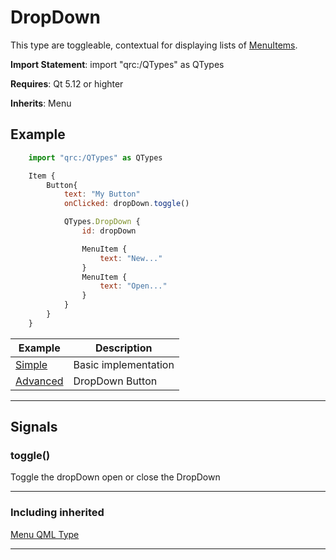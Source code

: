# DropDown

This type are toggleable, contextual for displaying lists
of [MenuItems](https://doc.qt.io/qt-5/qml-qtquick-controls2-menuitem.html).

**Import Statement**: import "qrc:/QTypes" as QTypes

**Requires**: Qt 5.12 or highter

**Inherits**: Menu

## Example

```js
    import "qrc:/QTypes" as QTypes

    Item {
        Button{
            text: "My Button"
            onClicked: dropDown.toggle()

            QTypes.DropDown {
                id: dropDown

                MenuItem {
                    text: "New..."
                }
                MenuItem {
                    text: "Open..."
                }
            }
        }
    }
```

| Example   | Description |
| ------ | ------ |
| [Simple](https://github.com/RicGuerra/QTypes/tree/master/Examples/DropDown/Simple.qml)           | Basic implementation
| [Advanced](https://github.com/RicGuerra/QTypes/tree/master/Examples/DropDown/Advanced.qml)       | DropDown Button

----

## Signals

### toggle()

Toggle the dropDown open or close the DropDown

----

### Including inherited
 [Menu QML Type](https://doc.qt.io/qt-5/qml-qtquick-controls2-menu.html)

----
